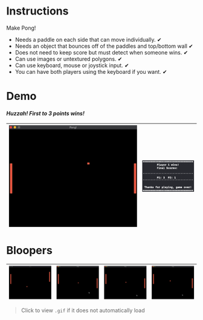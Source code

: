 # Instructions
Make Pong!
- Needs a paddle on each side that can move individually. ✔ 
- Needs an object that bounces off of the paddles and top/bottom wall  ✔ 
- Does not need to keep score but must detect when someone wins.  ✔ 
- Can use images or untextured polygons. ✔ 
- Can use keyboard, mouse or joystick input.  ✔ 
- You can have both players using the keyboard if you want. ✔ 

# Demo
#### *Huzzah! First to 3 points wins!*
| ![status](https://raw.githubusercontent.com/mkarroqe/CS3113/master/Pong/demos/final-demo.gif) | ![results](https://raw.githubusercontent.com/mkarroqe/CS3113/master/Pong/demos/results.png) |
| - | - |

# Bloopers
| ![blooper-1](https://raw.githubusercontent.com/mkarroqe/CS3113/master/Pong/demos/blooper-1.gif) | ![blooper-2](https://raw.githubusercontent.com/mkarroqe/CS3113/master/Pong/demos/blooper-2.gif) | ![blooper-3](https://raw.githubusercontent.com/mkarroqe/CS3113/master/Pong/demos/blooper-3.gif) | ![blooper-4](https://raw.githubusercontent.com/mkarroqe/CS3113/master/Pong/demos/blooper-4.gif) |
| - | - | - | - |

> Click to view `.gif` if it does not automatically load
